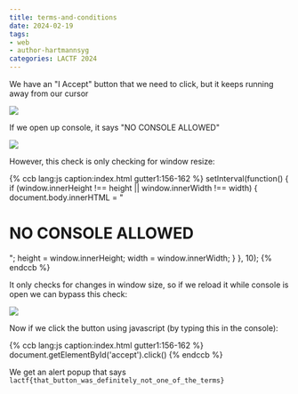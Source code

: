 ```yaml
---
title: terms-and-conditions
date: 2024-02-19
tags: 
- web
- author-hartmannsyg
categories: LACTF 2024
---
```


We have an "I Accept" button that we need to click, but it keeps running away from our cursor

![](./static/LACTF2024/terms-and-conditions-0.png)

If we open up console, it says "NO CONSOLE ALLOWED"

![](./static/LACTF2024/terms-and-conditions-1.png)

However, this check is only checking for window resize:

{% ccb lang:js caption:index.html gutter1:156-162 %}
            setInterval(function() {
                if (window.innerHeight !== height || window.innerWidth !== width) {
                    document.body.innerHTML = "<div><h1>NO CONSOLE ALLOWED</h1></div>";
                    height = window.innerHeight;
                    width = window.innerWidth;
                }
            }, 10);
{% endccb %}

It only checks for changes in window size, so if we reload it while console is open we can bypass this check:

![](./static/LACTF2024/terms-and-conditions-2.png)

Now if we click the button using javascript (by typing this in the console):

{% ccb lang:js caption:index.html gutter1:156-162 %}
document.getElementById('accept').click()
{% endccb %}

We get an alert popup that says `lactf{that_button_was_definitely_not_one_of_the_terms}`